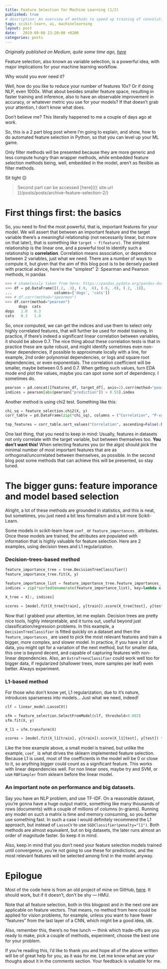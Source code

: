 ```yaml
---
title: Feature Selection for Machine Learning (1/2)
published: true
# description: An overview of methods to speed up training of convolutional neural networks without significant impact on the accuracy.
tags: scikit-learn, ai, machinelearning
layout: post
date:   2019-09-08 23:20:00 +0200
categories: posts
---
```




_Originally published on Medium, quite some time ago, [here](https://towardsdatascience.com/feature-selection-for-machine-learning-1-2-1597d9ccb54a)_

Feature selection, also known as variable selection, is a powerful idea, with major implications for your machine learning workflow.

Why would you ever need it?

Well, how do you like to reduce your number of features 10x? Or if doing NLP, even 1000x. What about besides smaller feature space, resulting in faster training and inference, also to have an observable improvement in accuracy, or whatever metric you use for your models? If that doesn’t grab your attention, I don’t know what does.

Don’t believe me? This literally happened to me a couple of days ago at work.

So, this is a 2 part blog post where I’m going to explain, and show, how to do automated feature selection in Python, so that you can level up your ML game.

Only filter methods will be presented because they are more generic and less compute hungry than wrapper methods, while embedded feature selection methods being, well, embedded in the model, aren’t as flexible as filter methods.

Sit tight 😉

> Second part can be accessed [here]({{ site.url }}/posts/posts/archive-feature-selection-2/)

# First things first: the basics

So, you need to find the most powerful, that is, important features for your model. We will assert that between an important feature and the target variable there’s a meaningful relationship (not necessarily linear, but more on that later), that is something like `target ~ f(feature)`. The simplest relationship is the linear one, and a powerful tool to identify such a relationship is **correlation**. Correlation means association, or dependence between 2 variables, just what we need. There are a number of ways to compute it, but given that the aim of this blog post is to be densely packed with practical advice, here’re the “simplest” 2: Spearman and Pearson methods, in pandas

```python
>>> # shamelessly taken from here: https://pandas.pydata.org/pandas-docs/stable/reference/api/pandas.DataFrame.corr.html
>>> df = pd.DataFrame([(.2, .3), (.0, .6), (.6, .0), (.2, .1)],
...                   columns=['dogs', 'cats'])
>>> # df.corr(method="spearman")
>>> df.corr(method="pearson")
      dogs  cats
dogs   1.0   0.3
cats   0.3   1.0
```

So, once computed, we can get the indices and use them to select only highly correlated features, that will further be used for model training. In practice, if there’s indeed a significant linear correlation between variables, it should be above 0.7. The nice thing about these correlation tests is that in practice these are quite robust, and might identify sometimes even non-linear dependencies, if possible to approximate locally with a line, for example, 2nd order polynomial dependencies, or logs and square root dependencies, or even exponentials. The correlation coefficient will be smaller, maybe between 0.5 and 0.7. When getting such values, turn EDA mode end plot the values, maybe you can spot some sort of dependency. I sometimes do.

```python
pearson = pd.concat([features_df, target_df], axis=1).corr(method="pearson")
indices = pearson[abs(pearson["prediction"]) > 0.55].index
```

Another method is using chi2 test. Something like this:

```python
chi_sq = feature_selection.chi2(X, y)
corr_table = pd.DataFrame(zip(*chi_sq), columns = ("Correlation", "P-value"))

top_features = corr_table.sort_values("Correlation", ascending=False).head()["Correlation"]
```

One last thing, that you need to keep in mind: Usually, features in datasets not only correlate with the target variable, but between themselves too. **You don’t want this!** When selecting features you (or the algo) should pick the minimal number of most important features that are as orthogonal/uncorrelated between themselves, as possible. In the second blog post some methods that can achieve this will be presented, so stay tuned.

# The bigger guns: feature imporance and model based selection

Alright, a lot of these methods are grounded in statistics, and this is neat, but sometimes, you just need a bit less formalism and a bit more Scikit-Learn.

Some models in scikit-learn have `coef_` or `feature_importances_` attributes. Once these models are trained, the attributes are populated with information that is highly valuable for feature selection. Here are 2 examples, using decision trees and L1 regularization.


### Decision-trees-based method


```python
feature_importance_tree = tree.DecisionTreeClassifier()
feature_importance_tree.fit(X, y)

feature_importance_list = feature_importance_tree.feature_importances_.tolist()
indices = zip(*sorted(enumerate(feature_importance_list), key=lambda x: x[1], reverse=True)[:5])[0]

X_tree = X[:, indices]

scores = [model.fit(X_tree[train], y[train]).score(X_tree[test], y[test]) for train, test in kfcv]
```


Now that I grabbed your attention, let me explain. Decision trees are pretty nice tools, highly interpretable, and it turns out, useful beyond just classification/regression problems. In this example, a `DecisionTreeClassifier` is fitted quickly on a dataset and then the `feature_importances_` are used to pick the most relevant features and train a bigger, more complex, and slower model. In practice, if you have a lot of data, you might opt for a variation of the next method, but for smaller data, this one is beyond decent, and capable of capturing features with non-linear dependencies. Also, an `ExtraTreesClassifier` could work well too for bigger data, if regularized (shallower trees, more samples per leaf) even better. Always experiment.

### L1-based method

For those who don’t know yet, L1 regularization, due to it’s nature, introduces sparseness into models… Just what we need, indeed!

```python
clf = linear_model.LassoCV()

sfm = feature_selection.SelectFromModel(clf, threshold=0.002)
sfm.fit(X, y)

X_l1 = sfm.transform(X)

scores = [model.fit(X_l1[train], y[train]).score(X_l1[test], y[test]) for train, test in kfcv]
```

Like the tree example above, a small model is trained, but unlike the example, `coef_` is what drives the sklearn implemented feature selection. Because L1 is used, most of the coefficients in the model will be 0 or close to it, so anything bigger could count as a significant feature. This works with linear dependencies well. For non linear ones, maybe try and SVM, or use `RBFSampler` from sklearn before the linear model.

### An important note on performance and big datasets.

Say you have an NLP problem, and use TF-IDF. On a reasonable dataset, you’re gonna have a huge output matrix, something like many thousands of rows (documents) with a couple of millions of columns (n-grams). Running any model on such a matrix is time and memory consuming, so you better use something fast. In such a case I would definitely recommend the L1 approach, but instead of `LassoCV` to use `SGDClassifier(penalty="l1")`. Both methods are almost equivalent, but on big datasets, the later runs almost an order of magnitude faster. So keep it in mind.

Also, keep in mind that you don’t need your feature selection models trained until convergence, you’re not going to use these for predictions, and the most relevant features will be selected among first in the model anyway.

# Epilogue

Most of the code here is from an old project of mine on GitHub, [here](https://github.com/AlexandruBurlacu/MLExperiments/blob/master/machine-learning-and-a-bit-of-data-science/Breast_Cancer_feature_selection.ipynb). It should work, but if it doesn’t, don’t be shy — HMU.

Note that all feature selection, both in this blogpost and in the next one are applicable on feature vectors. That means, no method from here could be applied for vision problems, for example, unless you want to have fewer “features” from the last layer of a CNN, which might be a good idea, idk.

Also, remember this, there’s no free lunch — think which trade-offs are you ready to make, pick a couple of methods, experiment, choose the best one for your problem.

If you’re reading this, I’d like to thank you and hope all of the above written will be of great help for you, as it was for me. Let me know what are your thoughs about it in the comments section. Your feedback is valuable for me.